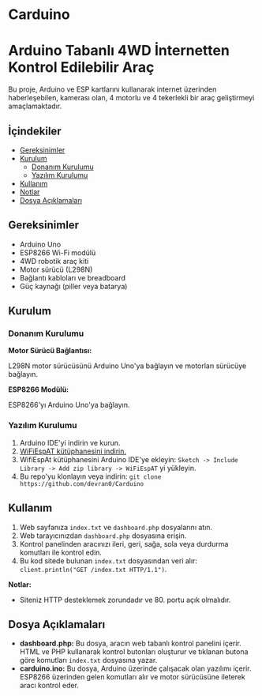 # Carduino

# Arduino Tabanlı 4WD İnternetten Kontrol Edilebilir Araç

Bu proje, Arduino ve ESP kartlarını kullanarak internet üzerinden haberleşebilen, kamerası olan, 4 motorlu ve 4 tekerlekli bir araç geliştirmeyi amaçlamaktadır.

## İçindekiler 

- [Gereksinimler](#gereksinimler)
- [Kurulum](#kurulum)
  - [Donanım Kurulumu](#donanım-kurulumu)
  - [Yazılım Kurulumu](#yazılım-kurulumu)
- [Kullanım](#kullanım)
- [Notlar](#notlar)
- [Dosya Açıklamaları](#dosya-açıklamaları)

## Gereksinimler

- Arduino Uno
- ESP8266 Wi-Fi modülü
- 4WD robotik araç kiti
- Motor sürücü (L298N)
- Bağlantı kabloları ve breadboard
- Güç kaynağı (piller veya batarya)

## Kurulum

### Donanım Kurulumu

**Motor Sürücü Bağlantısı:**

L298N motor sürücüsünü Arduino Uno'ya bağlayın ve motorları sürücüye bağlayın.

**ESP8266 Modülü:**

ESP8266'yı Arduino Uno'ya bağlayın.

### Yazılım Kurulumu

1. Arduino IDE'yi indirin ve kurun.
2. [WiFiEspAT kütüphanesini indirin.](https://github.com/JAndrassy/WiFiEspAT)
3. WifiEspAt kütüphanesini Arduino IDE'ye ekleyin: `Sketch -> Include Library -> Add zip library -> WiFiEspAT` yi yükleyin.
4. Bu repo'yu klonlayın veya indirin: `git clone https://github.com/devran0/Carduino`

## Kullanım

1. Web sayfanıza `index.txt` ve `dashboard.php` dosyalarını atın.
2. Web tarayıcınızdan `dashboard.php` dosyasına erişin.
3. Kontrol panelinden aracınızı ileri, geri, sağa, sola veya durdurma komutları ile kontrol edin.
4. Bu kod sitede bulunan `index.txt` dosyasından veri alır: `client.println("GET /index.txt HTTP/1.1")`.
   
**Notlar:**
- Siteniz HTTP desteklemek zorundadır ve 80. portu açık olmalıdır.

## Dosya Açıklamaları

- **dashboard.php:** Bu dosya, aracın web tabanlı kontrol panelini içerir. HTML ve PHP kullanarak kontrol butonları oluşturur ve tıklanan butona göre komutları `index.txt` dosyasına yazar.
- **carduino.ino:** Bu dosya, Arduino üzerinde çalışacak olan yazılımı içerir. ESP8266 üzerinden gelen komutları alır ve motor sürücüsüne ileterek aracı kontrol eder.
